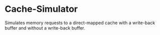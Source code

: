 # Cache-Simulator
Simulates memory requests to a direct-mapped cache with a write-back buffer and without a write-back buffer.  
